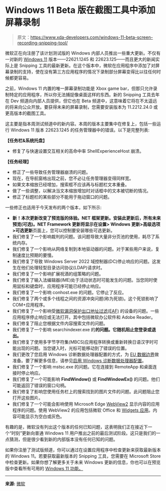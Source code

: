 # Windows 11 Beta 版在截图工具中添加屏幕录制

> 原文：<https://www.xda-developers.com/windows-11-beta-screen-recording-snipping-tool/>

微软正在向注册了该计划测试版的 Windows 内部人员推出一些重大更新。不仅有一对新的 [Windows 11](https://www.xda-developers.com/windows-11/) 版本——22621.1245 和 22623.125——而且更大的新闻实际上是 Snipping 工具的最新更新。在这个版本中，微软在应用程序中添加了对屏幕录制的支持，使在没有第三方应用程序的情况下录制部分屏幕变得比以往任何时候都更容易。

之前，Windows 11 内置的唯一屏幕录制功能是 Xbox game bar，但那只允许录制特定的应用程序，所以你无法捕捉像桌面这样的东西。新的 Snipping 工具去年在 Dev 频道向内部人员提供，但它也在 Beta 频道中，这意味着它将在不太遥远的将来向公众开放。要获得未来的屏幕录制，您需要安装版本为 11.2212.24.0 或更高版本的截图工具。

这主要是指本周测试频道中的新内容。本周的版本主要集中在修复上，包括一些运行 Windows 11 版本 22623.1245 的任务管理器中的错误。以下是完整列表:

**【任务栏&系统托盘】**

*   修复了与快速设置交互相关的高命中率 ShellExperienceHost 崩溃。

**【任务经理】**

*   修正了一些导致任务管理器崩溃的问题。
*   现在，在导航窗格出现之前，您不必让任务管理器变得同样宽。
*   如果文本缩放已经增加，搜索框不应该再与标题栏文本重叠。
*   做了一些调整，以解决当文本缩放增加时对话框中的文本被切断的情况。
*   修正了标题栏的某些部分不能用于拖动窗口的问题。

一些修正也适用于今天发布的两个版本，如下所示:

*   **新！**本次更新改变了预览版的体验。NET 框架更新。安装此更新后，所有未来预览(可选)。NET Framework 更新将显示在**设置> Windows 更新>高级选项>可选更新**页面上，您可以控制要安装哪些可选更新。
*   我们修复了一个影响裁判的问题。该问题导致大量非分页池的使用，耗尽了系统内存。
*   我们修复了一个影响从网络复制到本地驱动器的问题。对于某些用户来说，复制速度比预期的要慢。
*   我们修复了导致 Windows Server 2022 域控制器(DC)停止响应的问题。这发生在他们处理轻型目录访问协议(LDAP)请求时。
*   我们修复了一个影响扩展祝酒的组策略的问题。
*   我们修复了输入法编辑器(IME)处于活动状态时可能发生的问题。当您同时使用鼠标和键盘时，应用程序可能已经停止响应。
*   我们修复了一个影响 conhost.exe 的问题。它停止了反应。
*   我们修复了两个或多个线程之间的资源冲突问题(称为死锁)。这个死锁影响了 COM+应用程序。
*   我们修复了一个影响受[微软漏洞保护出口地址过滤(EAF)](https://learn.microsoft.com/microsoft-365/security/defender-endpoint/exploit-protection-reference?view=o365-worldwide) 的设备的问题。一些应用程序停止响应或无法打开。其中包括微软办公软件和 Adobe Reader。
*   我们修复了阻止您根据文件内容搜索文件的问题。
*   我们修复了一个影响 searchindexer.exe 的**的问题。它随机阻止您登录或退出。**
*   我们修复了使用多字节字符集(MBCS)应用程序转换或重新转换日语汉字时可能出现的问题。当您键入时，光标可能移动到了错误的位置。
*   我们更改了您启用 Windows 诊断数据处理器配置的方式，为 [EU 数据边界](https://learn.microsoft.com/privacy/eudb/eu-data-boundary-learn#eu-data-boundary-countries-and-datacenter-locations)做准备。要了解更多信息，请参见[启用 Windows 诊断数据处理器配置](https://learn.microsoft.com/windows/privacy/configure-windows-diagnostic-data-in-your-organization#enable-windows-diagnostic-data-processor-configuration)。
*   我们修复了一个影响 mstsc.exe 的问题。它在连接到 RemoteApp 和桌面连接时停止响应。
*   我们修复了一个可能影响 **FindWindow()** 或 **FindWindowEx()** 的问题。他们可能返回了错误的窗口句柄。
*   我们修复了影响您使用任务栏上的搜索找到的图片文件的问题。此问题阻止您打开这些图片。
*   我们修复了一个可能会影响使用 Microsoft Edge [WebView2](https://developer.microsoft.com/microsoft-edge/webview2/) 显示内容的应用程序的问题。使用 WebView2 的应用包括微软 Office 和 [Widgets 应用](https://learn.microsoft.com/windows/apps/design/widgets/)。内容可能显示为空白或灰色。

有趣的是，微软没有列出这个版本的任何已知问题，这表明我们正在接近下一个“时刻”更新向普通 Windows 11 用户推出之前的最后测试阶段。这只是我们的一点猜测，但是很少看到新的内部版本没有任何已知的问题。

如果你注册了测试版频道，你可以通过在设置应用程序中检查更新来获取最新版本的 Windows 11。若要获取最新版本的 Snipping 工具，您需要在 Microsoft Store 中检查更新。如果你想了解更多关于未来 Windows 更新的信息，你也可以在预览版中查看所有可用的 [Windows 11 功能。](https://www.xda-developers.com/windows-11-features-in-preview/)

* * *

**来源:** [微软](https://blogs.windows.com/windows-insider/2023/01/26/announcing-windows-11-insider-preview-build-22621-1245-and-22623-1245/)